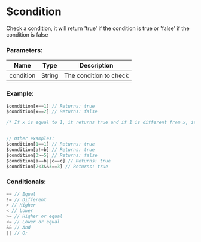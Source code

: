 # $condition
Check a condition, it will return 'true' if the condition is true
or 'false' if the condition is false


### Parameters:
| Name | Type | Description |
| ---- | ---- | ------------|
| condition | String | The condition to check|

### Example:

```js
$condition[x==1] // Returns: true
$condition[x==2] // Returns: false

/* If x is equal to 1, it returns true and if 1 is different from x, it returns false. */


// Other examples:
$condition[1==1] // Returns: true
$condition[a!=b] // Returns: true
$condition[3>=5] // Returns: false
$condition[a==b||c==c] // Returns: true
$condition[2<3&&3==3] // Returns: true
```

### Conditionals:
```js
== // Equal
!= // Different
> // Higher
< // Lower
>= // Higher or equal
<= // Lower or equal
&& // And
|| // Or
```
